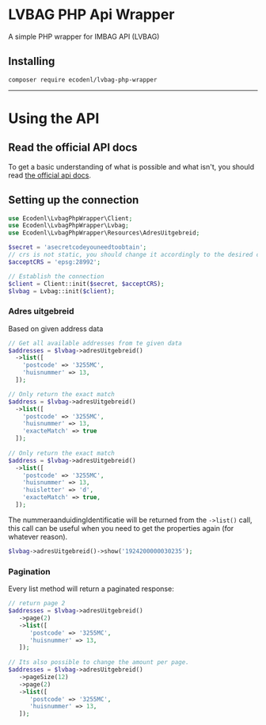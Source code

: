 # LVBAG PHP Api Wrapper

A simple PHP wrapper for IMBAG API (LVBAG)

## Installing

```
composer require ecodenl/lvbag-php-wrapper
```

***

# Using the API

## Read the official API docs

To get a basic understanding of what is possible and what isn't, you should
read [the official api docs](https://lvbag.github.io/BAG-API/Technische%20specificatie/#/Adres%20uitgebreid).

## Setting up the connection

```php
use Ecodenl\LvbagPhpWrapper\Client;
use Ecodenl\LvbagPhpWrapper\Lvbag;
use Ecodenl\LvbagPhpWrapper\Resources\AdresUitgebreid;

$secret = 'asecretcodeyouneedtoobtain';
// crs is not static, you should change it accordingly to the desired call.
$acceptCRS = 'epsg:28992';

// Establish the connection
$client = Client::init($secret, $acceptCRS);
$lvbag = Lvbag::init($client);
```

### Adres uitgebreid

Based on given address data

```php
// Get all available addresses from te given data
$addresses = $lvbag->adresUitgebreid()
  ->list([
    'postcode' => '3255MC',
    'huisnummer' => 13,
  ]);

// Only return the exact match 
$address = $lvbag->adresUitgebreid()
  ->list([
    'postcode' => '3255MC',
    'huisnummer' => 13,
    'exacteMatch' => true
  ]);
  
// Only return the exact match 
$address = $lvbag->adresUitgebreid()
  ->list([
    'postcode' => '3255MC',
    'huisnummer' => 13,
    'huisletter' => 'd',
    'exacteMatch' => true,
  ]);
```

The nummeraanduidingIdentificatie will be returned from the `->list()` call, this call can be useful when you need to
get the properties again (for whatever reason).

```php
$lvbag->adresUitgebreid()->show('1924200000030235');
```

### Pagination
Every list method will return a paginated response:

```php
// return page 2
$addresses = $lvbag->adresUitgebreid()
   ->page(2)
   ->list([
      'postcode' => '3255MC',
      'huisnummer' => 13,
   ]);
   
// Its also possible to change the amount per page.
$addresses = $lvbag->adresUitgebreid()
   ->pageSize(12)
   ->page(2)
   ->list([
      'postcode' => '3255MC',
      'huisnummer' => 13,
   ]);
```

